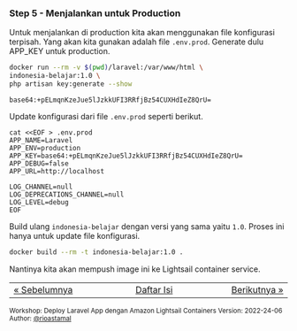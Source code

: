 
### <a name="step-5"></a>Step 5 - Menjalankan untuk Production

Untuk menjalankan di production kita akan menggunakan file konfigurasi terpisah. Yang akan kita gunakan adalah file `.env.prod`. Generate dulu APP_KEY untuk production.

```sh
docker run --rm -v $(pwd)/laravel:/var/www/html \
indonesia-belajar:1.0 \
php artisan key:generate --show
```

```
base64:+pELmqnKzeJue5lJzkkUFI3RRfjBz54CUXHdIeZ8QrU=
```

Update konfigurasi dari file `.env.prod` seperti berikut.

```
cat <<EOF > .env.prod
APP_NAME=Laravel
APP_ENV=production
APP_KEY=base64:+pELmqnKzeJue5lJzkkUFI3RRfjBz54CUXHdIeZ8QrU=
APP_DEBUG=false
APP_URL=http://localhost

LOG_CHANNEL=null
LOG_DEPRECATIONS_CHANNEL=null
LOG_LEVEL=debug
EOF
```

Build ulang `indonesia-belajar` dengan versi yang sama yaitu `1.0`. Proses ini hanya untuk update file konfigurasi.

```sh
docker build --rm -t indonesia-belajar:1.0 .
```

Nantinya kita akan mempush image ini ke Lightsail container service.


<table border="0" style="width: 100%; display: table;"><tr><td><a href="STEP-4.md">&laquo; Sebelumnya</td><td align="center"><a href="README.md">Daftar Isi</a></td><td align="right"><a href="STEP-6.md">Berikutnya &raquo;</a></td></tr></table>

<sup>Workshop: Deploy Laravel App dengan Amazon Lightsail Containers
Version: 2022-24-06  
Author: [@rioastamal](https://github.com/rioastamal)</sup>
